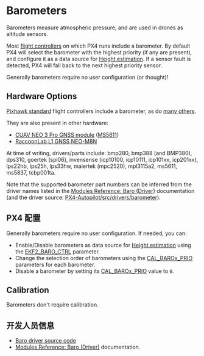 # Barometers

Barometers measure atmospheric pressure, and are used in drones as altitude sensors.

Most [flight controllers](../flight_controller/index.md) on which PX4 runs include a barometer.
By default PX4 will select the barometer with the highest priority (if any are present), and configure it as a data source for [Height estimation](../advanced_config/tuning_the_ecl_ekf.md#height).
If a sensor fault is detected, PX4 will fall back to the next highest priority sensor.

Generally barometers require no user configuration (or thought)!

## Hardware Options

[Pixhawk standard](../flight_controller/autopilot_pixhawk_standard.md) flight controllers include a barometer, as do [many others](../flight_controller/index.md).

They are also present in other hardware:

- [CUAV NEO 3 Pro GNSS module](https://doc.cuav.net/gps/neo-series-gnss/en/neo-3-pro.html#key-data) ([MS5611](../modules/modules_driver_baro.md#ms5611))
- [RaccoonLab L1 GNSS NEO-M8N](https://raccoonlab.co/tproduct/360882105-258620719271-cyphal-and-dronecan-gnss-m8n-magnetomete)

At time of writing, drivers/parts include: bmp280, bmp388 (and BMP380), dps310, goertek (spl06), invensense (icp10100, icp10111, icp101xx, icp201xx), lps22hb, lps25h, lps33hw, maiertek (mpc2520), mpl3115a2, ms5611, ms5837, tcbp001ta.

Note that the supported barometer part numbers can be inferred from the driver names listed in the [Modules Reference: Baro (Driver)](../modules/modules_driver_baro.md) documentation (and the driver source: [PX4-Autopilot/src/drivers/barometer](https://github.com/PX4/PX4-Autopilot/tree/main/src/drivers/barometer)).

## PX4 配置

Generally barometers require no user configuration.
If needed, you can:

- Enable/Disable barometers as data source for [Height estimation](../advanced_config/tuning_the_ecl_ekf.md#height) using the [EKF2_BARO_CTRL](../advanced_config/parameter_reference.md#EKF2_BARO_CTRL) parameter.
- Change the selection order of barometers using the [CAL_BAROx_PRIO](../advanced_config/parameter_reference.md#CAL_BARO0_PRIO) parameters for each barometer.
- Disable a barometer by setting its [CAL_BAROx_PRIO](../advanced_config/parameter_reference.md#CAL_BARO0_PRIO) value to `0`.

## Calibration

Barometers don't require calibration.

<!-- Notes:
- Absolute value isn't important since we just use the difference in altitude between "now" and the value when initializing EKF2
- There is usually a scale factor error but it's compensated by the GNSS altitude using a bias estimator in EKF2 (we don't provide a way to calibrate that). This method is fine as long as the height change of the drone isn't too fast (below 200-300km/h probably; don't have real data on that).
- The baro readings can be corrected using a param SENS_BARO_QNH (https://en.wikipedia.org/wiki/Altimeter_setting) parameter, but again, it is only necessary to adjust it if the absolute barometric altitude is required by the pilot.
-->

## 开发人员信息

- [Baro driver source code](https://github.com/PX4/PX4-Autopilot/tree/main/src/drivers/barometer)
- [Modules Reference: Baro (Driver)](../modules/modules_driver_baro.md) documentation.
